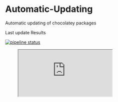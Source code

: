 # Automatic-Updating

Automatic updating of chocolatey packages

Last update Results

[![pipeline status](https://gitlab.com/chocolatey-packages/automatic-updating/badges/master/pipeline.svg)](https://gitlab.com/chocolatey-packages/automatic-updating/-/commits/master)

<figure class="video_container">
<iframe src="https://gist.github.com/tunisiano187/5c6fb24629843bbb549c5f495dd7f7b8"></iframe>
</figure>